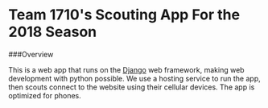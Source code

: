 Team 1710's Scouting App For the 2018 Season
===============================================

###Overview

This is a web app that runs on the [Django](https://www.djangoproject.com/) web framework, making web development with python possible. We use a hosting service to run the app, then scouts connect to the website using their cellular devices. The app is optimized for phones. 
